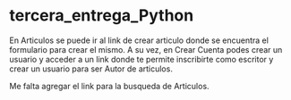 # tercera_entrega_Python

En Articulos se puede ir al link de crear articulo donde se encuentra el formulario para crear el mismo.
A su vez, en Crear Cuenta podes crear un usuario y acceder a un link donde te permite inscribirte como escritor y crear un usuario para ser Autor de articulos.

Me falta agregar el link para la busqueda de Articulos.
